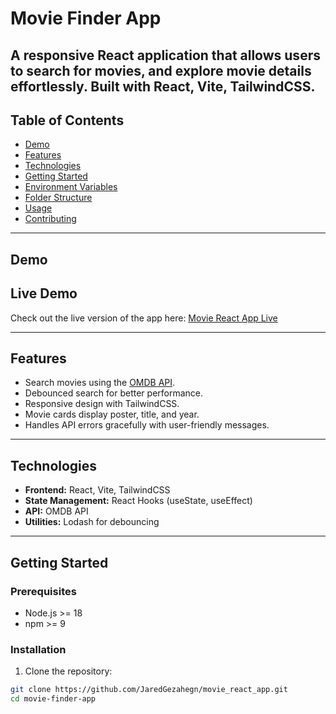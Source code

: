 # Movie Finder App

## A responsive React application that allows users to search for movies, and explore movie details effortlessly. Built with **React**, **Vite**, **TailwindCSS**.

## Table of Contents

- [Demo](#demo)
- [Features](#features)
- [Technologies](#technologies)
- [Getting Started](#getting-started)
- [Environment Variables](#environment-variables)
- [Folder Structure](#folder-structure)
- [Usage](#usage)
- [Contributing](#contributing)

---

## Demo
## Live Demo

Check out the live version of the app here: [Movie React App Live](https://your-vercel-link.vercel.app)

---

## Features

- Search movies using the [OMDB API](http://www.omdbapi.com/).
- Debounced search for better performance.
- Responsive design with TailwindCSS.
- Movie cards display poster, title, and year.
- Handles API errors gracefully with user-friendly messages.

---

## Technologies

- **Frontend:** React, Vite, TailwindCSS
- **State Management:** React Hooks (useState, useEffect)
- **API:** OMDB API
- **Utilities:** Lodash for debouncing

---

## Getting Started

### Prerequisites

- Node.js >= 18
- npm >= 9

### Installation

1. Clone the repository:

```bash
git clone https://github.com/JaredGezahegn/movie_react_app.git
cd movie-finder-app
```
